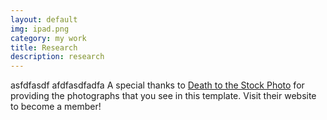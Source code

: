 ```yaml
---
layout: default
img: ipad.png
category: my work
title: Research
description: research
---
```

  asfdfasdf afdfasdfadfa A special thanks to [Death to the Stock Photo](http://join.deathtothestockphoto.com/) for providing the photographs that you see in this template.  Visit their website to become a member!
